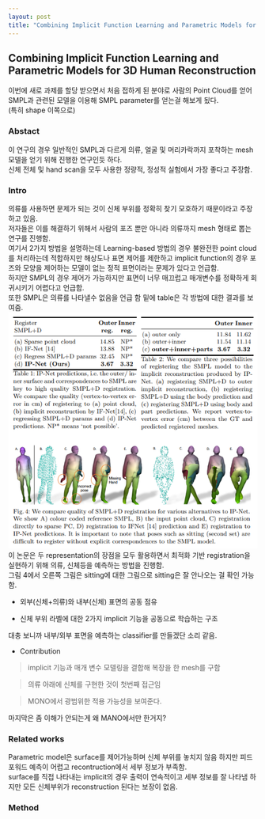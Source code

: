 ```yaml
---
layout: post
title: "Combining Implicit Function Learning and Parametric Models for 3D Human Reconstruction 정리"
---
```


## Combining Implicit Function Learning and Parametric Models for 3D Human Reconstruction

이번에 새로 과제를 할당 받으면서 처음 접하게 된 분야로 사람의 Point Cloud를 얻어 SMPL과 관련된 모델을 이용해 SMPL parameter를 얻는걸 해보게 됬다.  
(특히 shape 이쪽으로)

### Abstact

이 연구의 경우 일반적인 SMPL과 다르게 의류, 얼굴 및 머리카락까지 포착하는 mesh 모델을 얻기 위해 진행한 연구인듯 하다.  
신체 전체 및 hand scan을 모두 사용한 정량적, 정성적 실험에서 가장 좋다고 주장함.

### Intro

의류를 사용하면 문제가 되는 것이 신체 부위를 정확히 찾기 모호하기 때문이라고 주장하고 있음.  
저자들은 이를 해결하기 위해서 사람의 포즈 뿐만 아니라 의류까지 mesh 형태로 뽑는 연구를 진행함.  
여기서 2가지 방법을 설명하는데 Learning-based 방법의 경우 불완전한 point cloud를 처리하는데 적합하지만 해상도나 표면 제어를 제한하고 implicit function의 경우 포즈와 모양을 제어하는 모델이 없는 정적 표면이라는 문제가 있다고 언급함.  
하지만 SMPL의 경우 제어가 가능하지만 표면이 너무 매끄럽고 매개변수를 정확하게 회귀시키기 어렵다고 언급함.  
또한 SMPL은 의류를 나타낼수 없음을 언급 함 밑에 table은 각 방법에 대한 결과를 보여줌.
<img src="../post_images/table1.png" width="1000px"  title="table1"/>
이 논문은 두 representation의 장점을 모두 활용하면서 최적화 기반 registration을 실현하기 위해 의류, 신체등을 예측하는 방법을 진행함.  
그림 4에서 오른쪽 그림은 sitting에 대한 그림으로 sitting은 잘 안나오는 걸 확인 가능함.

* 외부(신체+의류)와 내부(신체) 표면의 공동 점유

* 신체 부위 라벨에 대한 2가지 implicit 기능을 공동으로 학습하는 구조

대충 보니까 내부/외부 표면을 예측하는 classifier를 만들겠단 소리 같음.  
* Contribution

> implicit 기능과 매개 변수 모델링을 결합해 복장을 한 mesh를 구함  

> 의류 아래에 신체를 구현한 것이 첫번째 접근임

> MONO에서 광범위한 적용 가능성을 보여준다.  

마지막은 좀 이해가 안되는게 왜 MANO에서만 한거지?

### Related works
Parametric model은 surface를 제어가능하며 신체 부위를 놓치지 않음 하지만 피드 포워드 예측이 어렵고 recontruction에서 세부 정보가 부족함.  
surface를 직접 나타내는 implicit의 경우 출력이 연속적이고 세부 정보를 잘 나타냄 하지만 모든 신체부위가 reconstruction 된다는 보장이 없음.  

### Method

